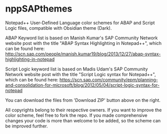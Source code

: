 # nppSAPthemes
Notepad++ User-Defined Language color schemes for ABAP and Script Logic files, compatible with Obsidian theme (Dark).

ABAP Keyword list is based on Manish Kumar's SAP Community Network website post with the title "ABAP Syntax Highlighting in Notepad++", which can be found here:
http://scn.sap.com/people/manish.kumar19/blog/2013/12/27/abap-syntax-highlighting-in-notepad


Script Logic keyword list is based on Madis Udam's SAP Community Network website post with the title "Script Logic syntax for Notepad++", which can be found here:
https://scn.sap.com/community/epm/planning-and-consolidation-for-microsoft/blog/2012/05/04/script-logic-syntax-for-notepad

You can download the files from 'Download ZIP' button above on the right.


All copyrights belong to their respective owners.
If you want to improve the color scheme, feel free to fork the repo.
If you made comprehensive changes your code is more than welcome to be added, so the scheme can be improved further.
